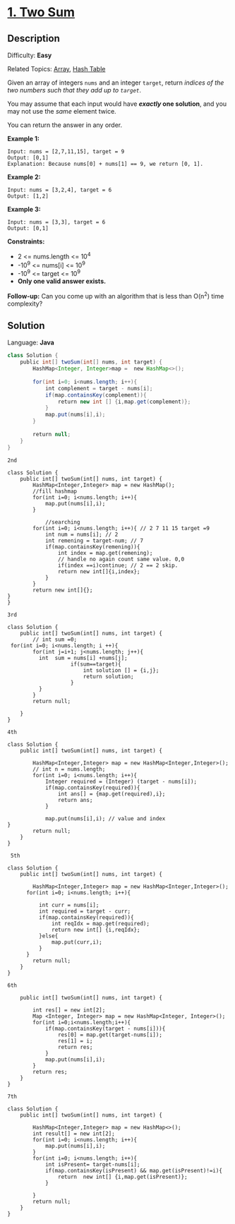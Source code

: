 # [1\. Two Sum](https://leetcode.com/problems/two-sum/)

## Description

Difficulty: **Easy**  

Related Topics: [Array](https://leetcode.com/tag/array/), [Hash Table](https://leetcode.com/tag/hash-table/)


Given an array of integers `nums` and an integer `target`, return _indices of the two numbers such that they add up to `target`_.

You may assume that each input would have **_exactly_ one solution**, and you may not use the _same_ element twice.

You can return the answer in any order.

**Example 1:**

```
Input: nums = [2,7,11,15], target = 9
Output: [0,1]
Explanation: Because nums[0] + nums[1] == 9, we return [0, 1].
```

**Example 2:**

```
Input: nums = [3,2,4], target = 6
Output: [1,2]
```

**Example 3:**

```
Input: nums = [3,3], target = 6
Output: [0,1]
```

**Constraints:**

*   2 <= nums.length <= 10<sup>4</sup>
*   -10<sup>9</sup> <= nums[i] <= 10<sup>9</sup>
*   -10<sup>9</sup> <= target <= 10<sup>9</sup>
*   **Only one valid answer exists.**

**Follow-up:** Can you come up with an algorithm that is less than O(n<sup>2</sup>) time complexity?

## Solution

Language: **Java**

```java
class Solution {
    public int[] twoSum(int[] nums, int target) {
        HashMap<Integer, Integer>map =  new HashMap<>();
        
        for(int i=0; i<nums.length; i++){
            int complement = target - nums[i];
            if(map.containsKey(complement)){
                return new int [] {i,map.get(complement)};
            }
            map.put(nums[i],i);
        }
        
        return null;
    }
}
```





``2nd``

```
class Solution {
    public int[] twoSum(int[] nums, int target) {   
        HashMap<Integer,Integer> map = new HashMap();
        //fill hashmap
        for(int i=0; i<nums.length; i++){
            map.put(nums[i],i);
        }
            
            //searching
        for(int i=0; i<nums.length; i++){ // 2 7 11 15 target =9
            int num = nums[i]; // 2
            int remening = target-num; // 7 
            if(map.containsKey(remening)){
                int index = map.get(remening);
                // handle no again count same value. 0,0
                if(index ==i)continue; // 2 == 2 skip. 
                return new int[]{i,index};
            }
        }
        return new int[]{};
}
}

```



``3rd``

```
class Solution {
    public int[] twoSum(int[] nums, int target) {
        // int sum =0;
 for(int i=0; i<nums.length; i ++){
        for(int j=i+1; j<nums.length; j++){
          int  sum = nums[i] +nums[j];
                    if(sum==target){
                        int solution [] = {i,j};
                        return solution;
                    }
          }
        }
        return null;
        
    }
}
```


``4th``
```
class Solution {
    public int[] twoSum(int[] nums, int target) {
    
        HashMap<Integer,Integer> map = new HashMap<Integer,Integer>();
        // int n = nums.length;
        for(int i=0; i<nums.length; i++){
            Integer required = (Integer) (target - nums[i]);
            if(map.containsKey(required)){
                int ans[] = {map.get(required),i};
                return ans;
            }
            
            map.put(nums[i],i); // value and index
}
        return null;
    }
}
```

``
5th``
```
class Solution {
    public int[] twoSum(int[] nums, int target) {
    
        HashMap<Integer,Integer> map = new HashMap<Integer,Integer>();
      for(int i=0; i<nums.length; i++){
            
          int curr = nums[i];
          int required = target - curr;
          if(map.containsKey(required)){
              int reqIdx = map.get(required);
              return new int[] {i,reqIdx};
          }else{
              map.put(curr,i);
          }
      }
        return null;
    }
}
```

``
6th
``

```class Solution {
    public int[] twoSum(int[] nums, int target) {
    
        int res[] = new int[2];
        Map <Integer, Integer> map = new HashMap<Integer, Integer>();
        for(int i=0;i<nums.length;i++){
            if(map.containsKey(target - nums[i])){
                res[0] = map.get(target-nums[i]);
                res[1] = i;
                return res;
            }
            map.put(nums[i],i);
        }
        return res;
    }
}
```



``7th``

```
class Solution {
    public int[] twoSum(int[] nums, int target) {

        HashMap<Integer,Integer> map = new HashMap<>();
        int result[] = new int[2];
        for(int i=0; i<nums.length; i++){
            map.put(nums[i],i);
        }
        for(int i=0; i<nums.length; i++){
            int isPresent= target-nums[i];
            if(map.containsKey(isPresent) && map.get(isPresent)!=i){
                return  new int[] {i,map.get(isPresent)};
            }
            
        }
        return null;
    }
}
```
